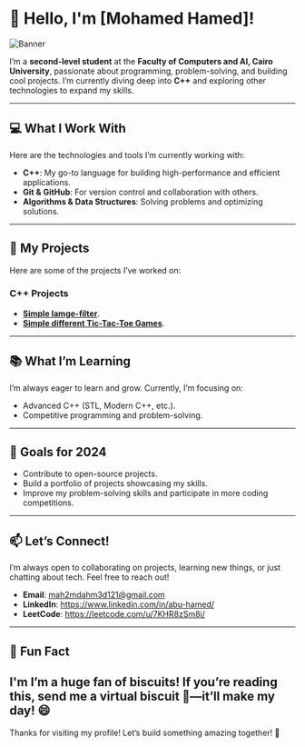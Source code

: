 # 👋 Hello, I'm [Mohamed Hamed]!

![Banner](https://via.placeholder.com/1500x500.png?text=Welcome+to+My+GitHub+Profile!)  

I’m a **second-level student** at the **Faculty of Computers and AI, Cairo University**, passionate about programming, problem-solving, and building cool projects. I’m currently diving deep into **C++** and exploring other technologies to expand my skills.

---

## 💻 What I Work With

Here are the technologies and tools I’m currently working with:

- **C++**: My go-to language for building high-performance and efficient applications.
- **Git & GitHub**: For version control and collaboration with others.
- **Algorithms & Data Structures**: Solving problems and optimizing solutions.

---

## 🚀 My Projects

Here are some of the projects I’ve worked on:

### C++ Projects
- **[Simple Iamge-filter](https://github.com/iamM0hamed/Image-simple-filters)**.
- **[Simple different Tic-Tac-Toe Games](https://github.com/iamM0hamed/TIC-TAC-TOE-DIFFERENT-GAMES)**.  
  
---

## 📚 What I’m Learning

I’m always eager to learn and grow. Currently, I’m focusing on:
- Advanced C++ (STL, Modern C++, etc.).
- Competitive programming and problem-solving.
---

## 🌟 Goals for 2024

- Contribute to open-source projects.
- Build a portfolio of projects showcasing my skills.
- Improve my problem-solving skills and participate in more coding competitions.

---

## 📫 Let’s Connect!

I’m always open to collaborating on projects, learning new things, or just chatting about tech. Feel free to reach out!

- **Email**: mah2mdahm3d121@gmail.com
- **LinkedIn**: https://www.linkedin.com/in/abu-hamed/
- **LeetCode**: https://leetcode.com/u/7KHR8zSm8i/
  
---

## 🍪 Fun Fact

I'm 
I’m a huge fan of biscuits! If you’re reading this, send me a virtual biscuit 🍪—it’ll make my day! 😄
---

Thanks for visiting my profile! Let’s build something amazing together! 🚀

